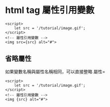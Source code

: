 # html tag 屬性引用變數


```svelte
<script>
    let src = '/tutorial/image.gif';
</script>
<!-- 屬性引用變數 -->
<img src={src} alt="#"> 
```

## 省略屬性
如果變數名稱與屬性名稱相同，可以直接整略 屬性=

```svelte
<script>
    let src = '/tutorial/image.gif';
</script>
<!-- 屬性引用變數 -->
<img {src} alt="#"> 
```